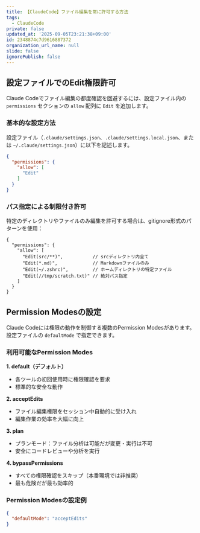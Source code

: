 ```yaml
---
title: 【ClaudeCode】ファイル編集を常に許可する方法
tags:
  - ClaudeCode
private: false
updated_at: '2025-09-05T23:21:38+09:00'
id: 2348874c7d9616887372
organization_url_name: null
slide: false
ignorePublish: false
---
```

## 設定ファイルでのEdit権限許可

Claude Codeでファイル編集の都度確認を回避するには、設定ファイル内の `permissions` セクションの `allow` 配列に `Edit` を追加します。

### 基本的な設定方法

設定ファイル（`.claude/settings.json`、`.claude/settings.local.json`、または `~/.claude/settings.json`）に以下を記述します。

```json
{
  "permissions": {
    "allow": [
      "Edit"
    ]
  }
}
```

### パス指定による制限付き許可

特定のディレクトリやファイルのみ編集を許可する場合は、gitignore形式のパターンを使用：

```jsonc
{
  "permissions": {
    "allow": [
      "Edit(src/**)",           // srcディレクトリ内全て
      "Edit(*.md)",             // Markdownファイルのみ
      "Edit(~/.zshrc)",         // ホームディレクトリの特定ファイル
      "Edit(//tmp/scratch.txt)" // 絶対パス指定
    ]
  }
}
```

## Permission Modesの設定

Claude Codeには権限の動作を制御する複数のPermission Modesがあります。設定ファイルの `defaultMode` で指定できます。

### 利用可能なPermission Modes

**1. default（デフォルト）**

- 各ツールの初回使用時に権限確認を要求
- 標準的な安全な動作

**2. acceptEdits**

- ファイル編集権限をセッション中自動的に受け入れ
- 編集作業の効率を大幅に向上

**3. plan**

- プランモード：ファイル分析は可能だが変更・実行は不可
- 安全にコードレビューや分析を実行

**4. bypassPermissions**

- すべての権限確認をスキップ（本番環境では非推奨）
- 最も危険だが最も効率的

### Permission Modesの設定例

```json
{
  "defaultMode": "acceptEdits"
}
```
